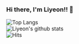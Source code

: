 ### Hi there, I'm Liyeon!! 👋

![Top Langs](https://github-readme-stats.vercel.app/api/top-langs/?username=liyeon)<br/>
![Liyeon's github stats](https://github-readme-stats.vercel.app/api?username=liyeon&show_icons=true&theme=gruvbox&hide=stars)<br/>
![Hits](https://hits.seeyoufarm.com/api/count/incr/badge.svg?url=https%3A%2F%2Fgithub.com%2Fliyeon&count_bg=%23D9A530&title_bg=%23000000&icon=&icon_color=%23E7E7E7&title=hits&edge_flat=false)

<!--
**liyeon/liyeon** is a ✨ _special_ ✨ repository because its `README.md` (this file) appears on your GitHub profile.

Here are some ideas to get you started:

- 🔭 I’m currently working on ...
- 🌱 I’m currently learning ...
- 👯 I’m looking to collaborate on ...
- 🤔 I’m looking for help with ...
- 💬 Ask me about ...
- 📫 How to reach me: ...
- 😄 Pronouns: ...
- ⚡ Fun fact: ...
-->
